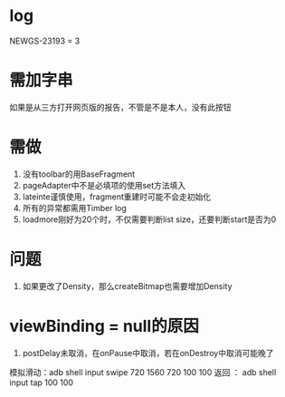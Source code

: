 # log
NEWGS-23193 = 3

# 需加字串

如果是从三方打开网页版的报告，不管是不是本人，没有此按钮

# 需做
1. 没有toolbar的用BaseFragment
2. pageAdapter中不是必填项的使用set方法填入
3. lateinte谨慎使用，fragment重建时可能不会走初始化
4. 所有的异常都需用Timber log
5. loadmore刚好为20个时，不仅需要判断list size，还要判断start是否为0

# 问题
1. 如果更改了Density，那么createBitmap也需要增加Density

# viewBinding = null的原因
1. postDelay未取消，在onPause中取消，若在onDestroy中取消可能晚了


模拟滑动：adb shell input swipe 720 1560 720 100 100
返回 ： adb shell input tap 100 100

